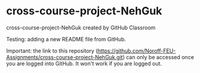 # cross-course-project-NehGuk

cross-course-project-NehGuk created by GitHub Classroom

Testing: adding a new README file from GitHub.

Important: the link to this repository (https://github.com/Noroff-FEU-Assignments/cross-course-project-NehGuk.git) can only be accessed once you are logged into GitHub. It won't work if you are logged out.
